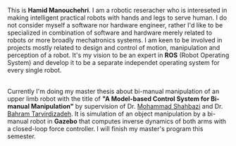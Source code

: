 This is <b>Hamid Manouchehri</b>. I am a robotic reseracher who is intereseted in making intelligent practical robots
with hands and legs to serve human. 
I do not consider myself a software nor hardware engineer, 
rather I'd like to be specialized in combination of software and hardware merely related to robots
or more broadly mechatronics systems. 
I am keen to be involved in projects mostly related to design and control of motion,
manipulation and perception of a robot.
It's my vision to be an expert in <b>ROS</b> (Robot Operating System) and 
develop it to be a separate independet operating system for every single robot.
<br><br>

Currently I'm doing my master thesis about bi-manual manipulation of an upper limb robot
with the title of <b>"A Model-based Control System for Bi-manual Manipulation"</b> 
by supervision of Dr. <a href="https://mech.iust.ac.ir/en/faculty/dr-mohammad-shahbazi/">Mohammad Shahbazi</a> and 
Dr. <a href="https://profile.ut.ac.ir/en/~bahram">Bahram Tarvirdizadeh</a>. 
It is simulation of an object manipulation by a bi-manual robot in <b>Gazebo</b> that
computes inverse dynamics of both arms with a closed-loop force controller. I will finish my master's program this semester.
